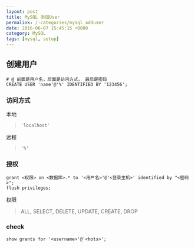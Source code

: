 ```yaml
---
layout: post
title: MySQL 添加User
permalink: /:categories/mysql_adduser
date: 2016-06-07 15:45:15 +0800
category: MySQL
tags: [mysql, setup]
---
```


## 创建用户

```mysql
# @ 前面是用户名，后面是访问方式， 最后是密码
CREATE USER 'name'@'%' IDENTIFIED BY '123456';
```

### 访问方式

本地

> `'localhost'`


远程

> `'%'`

### 授权

```mysql
grant <权限> on <数据库>.* to '<用户名>'@'<登录主机>' identified by "<密码>";
flush privileges;
```

权限

> ALL, SELECT, DELETE, UPDATE, CREATE, DROP

### check

```mysql
show grants for '<username>'@'<hots>';
```

